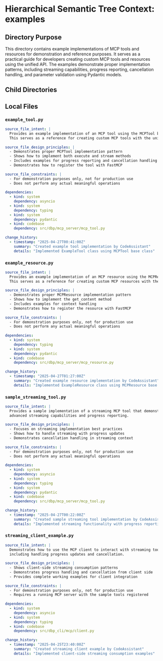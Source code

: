 # Hierarchical Semantic Tree Context: examples

## Directory Purpose
This directory contains example implementations of MCP tools and resources for demonstration and reference purposes. It serves as a practical guide for developers creating custom MCP tools and resources using the unified API. The examples demonstrate proper implementation patterns, including streaming capabilities, progress reporting, cancellation handling, and parameter validation using Pydantic models.

## Child Directories
<!-- No child directories with HSTC.md -->

## Local Files

### `example_tool.py`
```yaml
source_file_intent: |
  Provides an example implementation of an MCP tool using the MCPTool base class.
  This serves as a reference for creating custom MCP tools with the unified API.
  
source_file_design_principles: |
  - Demonstrates proper MCPTool implementation pattern
  - Shows how to implement both execute and stream methods
  - Includes examples for progress reporting and cancellation handling
  - Demonstrates how to register the tool with FastMCP
  
source_file_constraints: |
  - For demonstration purposes only, not for production use
  - Does not perform any actual meaningful operations
  
dependencies:
  - kind: system
    dependency: asyncio
  - kind: system
    dependency: typing
  - kind: system
    dependency: pydantic
  - kind: codebase
    dependency: src/dbp/mcp_server/mcp_tool.py
  
change_history:
  - timestamp: "2025-04-27T00:41:00Z"
    summary: "Created example tool implementation by CodeAssistant"
    details: "Implemented ExampleTool class using MCPTool base class"
```

### `example_resource.py`
```yaml
source_file_intent: |
  Provides an example implementation of an MCP resource using the MCPResource base class.
  This serves as a reference for creating custom MCP resources with the unified API.
  
source_file_design_principles: |
  - Demonstrates proper MCPResource implementation pattern
  - Shows how to implement the get_content method
  - Includes examples for context handling
  - Demonstrates how to register the resource with FastMCP
  
source_file_constraints: |
  - For demonstration purposes only, not for production use
  - Does not perform any actual meaningful operations
  
dependencies:
  - kind: system
    dependency: typing
  - kind: system
    dependency: pydantic
  - kind: codebase
    dependency: src/dbp/mcp_server/mcp_resource.py
  
change_history:
  - timestamp: "2025-04-27T01:27:00Z"
    summary: "Created example resource implementation by CodeAssistant"
    details: "Implemented ExampleResource class using MCPResource base class"
```

### `sample_streaming_tool.py`
```yaml
source_file_intent: |
  Provides a sample implementation of a streaming MCP tool that demonstrates
  advanced streaming capabilities and progress reporting.
  
source_file_design_principles: |
  - Focuses on streaming implementation best practices
  - Shows how to handle streaming with progress updates
  - Demonstrates cancellation handling in streaming context
  
source_file_constraints: |
  - For demonstration purposes only, not for production use
  - Does not perform any actual meaningful operations
  
dependencies:
  - kind: system
    dependency: asyncio
  - kind: system
    dependency: typing
  - kind: system
    dependency: pydantic
  - kind: codebase
    dependency: src/dbp/mcp_server/mcp_tool.py
  
change_history:
  - timestamp: "2025-04-27T00:22:00Z"
    summary: "Created sample streaming tool implementation by CodeAssistant"
    details: "Implemented streaming functionality with progress reporting"
```

### `streaming_client_example.py`
```yaml
source_file_intent: |
  Demonstrates how to use the MCP client to interact with streaming tools,
  including handling progress updates and cancellation.
  
source_file_design_principles: |
  - Shows client-side streaming consumption patterns
  - Demonstrates progress handling and cancellation from client side
  - Provides complete working examples for client integration
  
source_file_constraints: |
  - For demonstration purposes only, not for production use
  - Requires a running MCP server with the sample tools registered
  
dependencies:
  - kind: system
    dependency: asyncio
  - kind: system
    dependency: typing
  - kind: codebase
    dependency: src/dbp_cli/mcp/client.py
  
change_history:
  - timestamp: "2025-04-25T23:40:00Z"
    summary: "Created streaming client example by CodeAssistant"
    details: "Implemented client-side streaming consumption examples"
```

<!-- End of HSTC.md file -->

